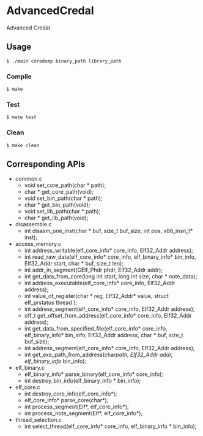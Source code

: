 # AdvancedCredal
Advanced Credal

## Usage

    $ ./main coredump binary_path library_path

### Compile

    $ make

### Test

    $ make test

### Clean

    $ make clean

## Corresponding APIs

- common.c
  - void set_core_path(char * path);
  - char * get_core_path(void);
  - void set_bin_path(char * path);
  - char * get_bin_path(void);
  - void set_lib_path(char * path);
  - char * get_lib_path(void);
- disassemble.c
  - int disasm_one_inst(char * buf, size_t buf_size, int pos,  x86_insn_t* inst);
- access_memory.c
  - int address_writable(elf_core_info* core_info, Elf32_Addr address);
  - int read_raw_data(elf_core_info* core_info, elf_binary_info* bin_info, Elf32_Addr start, char * buf, size_t len);
  - int addr_in_segment(GElf_Phdr phdr, Elf32_Addr addr);
  - int get_data_from_core(long int start, long int size, char * note_data);
  - int address_executable(elf_core_info* core_info, Elf32_Addr address);
  - int value_of_register(char * reg, Elf32_Addr* value, struct elf_prstatus thread );
  - int address_segment(elf_core_info* core_info, Elf32_Addr address);
  - off_t get_offset_from_address(elf_core_info* core_info, Elf32_Addr address);
  - int get_data_from_specified_file(elf_core_info* core_info, elf_binary_info* bin_info,  Elf32_Addr address, char * buf, size_t buf_size);
  - int address_segment(elf_core_info* core_info, Elf32_Addr address);
  - int get_exe_path_from_address(char*path, Elf32_Addr addr, elf_binary_info* bin_info);
- elf_binary.c
  - elf_binary_info* parse_binary(elf_core_info* core_info);
  - int destroy_bin_info(elf_binary_info * bin_info);
- elf_core.c
  - int destroy_core_info(elf_core_info*);
  - elf_core_info* parse_core(char*);
  - int process_segment(Elf*, elf_core_info*);
  - int process_note_segment(Elf*, elf_core_info*);
- thread_selection.c
  - int select_thread(elf_core_info* core_info, elf_binary_info * bin_info);
